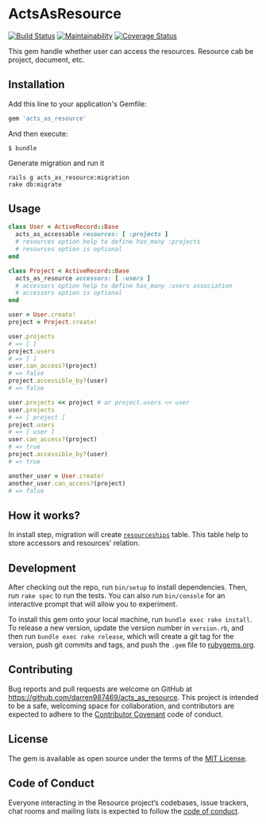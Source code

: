 # ActsAsResource
[![Build Status](https://travis-ci.org/darren987469/acts_as_resource.svg?branch=master)](https://travis-ci.org/darren987469/acts_as_resource)
[![Maintainability](https://api.codeclimate.com/v1/badges/69fe56be3a4113d0ac57/maintainability)](https://codeclimate.com/github/darren987469/acts_as_resource/maintainability)
[![Coverage Status](https://coveralls.io/repos/github/darren987469/acts_as_resource/badge.svg?branch=master)](https://coveralls.io/github/darren987469/resource?branch=master)

This gem handle whether user can access the resources. Resource cab be project, document, etc.

## Installation

Add this line to your application's Gemfile:

```ruby
gem 'acts_as_resource'
```

And then execute:

    $ bundle

Generate migration and run it

```shell
rails g acts_as_resource:migration
rake db:migrate
```

## Usage

```ruby
class User < ActiveRecord::Base
  acts_as_accessable resources: [ :projects ]
  # resources option help to define has_many :projects
  # resources option is optional
end

class Project < ActiveRecord::Base
  acts_as_resource accessors: [ :users ]
  # accessors option help to define has_many :users association
  # accessors option is optional
end

user = User.create!
project = Project.create!

user.projects
# => [ ]
project.users
# => [ ]
user.can_access?(project)
# => false
project.accessible_by?(user)
# => false

user.projects << project # or project.users << user
user.projects
# => [ project ]
project.users
# => [ user ]
user.can_access?(project)
# => true
project.accessible_by?(user)
# => true

another_user = User.create!
another_user.can_access?(project)
# => false
```

## How it works?
In install step, migration will create [`resourceships`](https://github.com/darren987469/acts_as_resource/blob/master/lib/acts_as_resource/resourceship.rb) table. This table help to store accessors and resources' relation.

## Development

After checking out the repo, run `bin/setup` to install dependencies. Then, run `rake spec` to run the tests. You can also run `bin/console` for an interactive prompt that will allow you to experiment.

To install this gem onto your local machine, run `bundle exec rake install`. To release a new version, update the version number in `version.rb`, and then run `bundle exec rake release`, which will create a git tag for the version, push git commits and tags, and push the `.gem` file to [rubygems.org](https://rubygems.org).

## Contributing

Bug reports and pull requests are welcome on GitHub at https://github.com/darren987469/acts_as_resource. This project is intended to be a safe, welcoming space for collaboration, and contributors are expected to adhere to the [Contributor Covenant](http://contributor-covenant.org) code of conduct.

## License

The gem is available as open source under the terms of the [MIT License](https://opensource.org/licenses/MIT).

## Code of Conduct

Everyone interacting in the Resource project’s codebases, issue trackers, chat rooms and mailing lists is expected to follow the [code of conduct](https://github.com/darren987469/acts_as_resource/blob/master/CODE_OF_CONDUCT.md).
